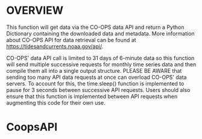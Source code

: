 # OVERVIEW

This function will get data via the CO-OPS data API and return a Python Dictionary containing the downloaded data and metadata. More information about CO-OPS API for data retrieval can be found at https://tidesandcurrents.noaa.gov/api/.

CO-OPS' data API call is limited to 31 days of 6-minute data so this function will send multiple successive requests for monthly time series data and then compile them all into a single output structure.
PLEASE BE AWARE that sending too many API data requests at once can overload CO-OPS' data servers. To account for this, the time.sleep() function is implemented to pause for 3 seconds between successive API requests. Users should also ensure that this function is implemented between API requests when augmenting this code for their own use.

# CoopsAPI
